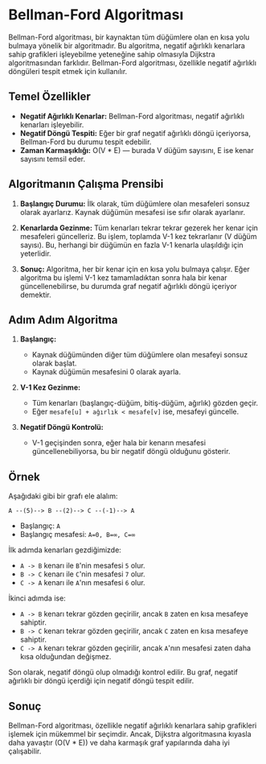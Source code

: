 
# Bellman-Ford Algoritması

Bellman-Ford algoritması, bir kaynaktan tüm düğümlere olan en kısa yolu bulmaya yönelik bir algoritmadır. Bu algoritma, negatif ağırlıklı kenarlara sahip grafikleri işleyebilme yeteneğine sahip olmasıyla Dijkstra algoritmasından farklıdır. Bellman-Ford algoritması, özellikle negatif ağırlıklı döngüleri tespit etmek için kullanılır.

## Temel Özellikler

- **Negatif Ağırlıklı Kenarlar:** Bellman-Ford algoritması, negatif ağırlıklı kenarları işleyebilir.
- **Negatif Döngü Tespiti:** Eğer bir graf negatif ağırlıklı döngü içeriyorsa, Bellman-Ford bu durumu tespit edebilir.
- **Zaman Karmaşıklığı:** O(V * E) — burada V düğüm sayısını, E ise kenar sayısını temsil eder.

## Algoritmanın Çalışma Prensibi

1. **Başlangıç Durumu:** İlk olarak, tüm düğümlere olan mesafeleri sonsuz olarak ayarlarız. Kaynak düğümün mesafesi ise sıfır olarak ayarlanır.

2. **Kenarlarda Gezinme:** Tüm kenarları tekrar tekrar gezerek her kenar için mesafeleri güncelleriz. Bu işlem, toplamda V-1 kez tekrarlanır (V düğüm sayısı). Bu, herhangi bir düğümün en fazla V-1 kenarla ulaşıldığı için yeterlidir.

3. **Sonuç:** Algoritma, her bir kenar için en kısa yolu bulmaya çalışır. Eğer algoritma bu işlemi V-1 kez tamamladıktan sonra hala bir kenar güncellenebilirse, bu durumda graf negatif ağırlıklı döngü içeriyor demektir.

## Adım Adım Algoritma

1. **Başlangıç:**

   - Kaynak düğümünden diğer tüm düğümlere olan mesafeyi sonsuz olarak başlat.
   - Kaynak düğümün mesafesini 0 olarak ayarla.

2. **V-1 Kez Gezinme:**

   - Tüm kenarları (başlangıç-düğüm, bitiş-düğüm, ağırlık) gözden geçir.
   - Eğer `mesafe[u] + ağırlık < mesafe[v]` ise, mesafeyi güncelle.

3. **Negatif Döngü Kontrolü:**
   - V-1 geçişinden sonra, eğer hala bir kenarın mesafesi güncellenebiliyorsa, bu bir negatif döngü olduğunu gösterir.

## Örnek

Aşağıdaki gibi bir grafı ele alalım:

```A --(5)--> B --(2)--> C --(-1)--> A```

- Başlangıç: `A`
- Başlangıç mesafesi: `A=0, B=∞, C=∞`
  
İlk adımda kenarları gezdiğimizde:

- `A -> B` kenarı ile `B`'nin mesafesi `5` olur.
- `B -> C` kenarı ile `C`'nin mesafesi `7` olur.
- `C -> A` kenarı ile `A`'nın mesafesi `6` olur.

İkinci adımda ise:

- `A -> B` kenarı tekrar gözden geçirilir, ancak `B` zaten en kısa mesafeye sahiptir.
- `B -> C` kenarı tekrar gözden geçirilir, ancak `C` zaten en kısa mesafeye sahiptir.
- `C -> A` kenarı tekrar gözden geçirilir, ancak `A`'nın mesafesi zaten daha kısa olduğundan değişmez.

Son olarak, negatif döngü olup olmadığı kontrol edilir. Bu graf, negatif ağırlıklı bir döngü içerdiği için negatif döngü tespit edilir.

## Sonuç

Bellman-Ford algoritması, özellikle negatif ağırlıklı kenarlara sahip grafikleri işlemek için mükemmel bir seçimdir. Ancak, Dijkstra algoritmasına kıyasla daha yavaştır (O(V * E)) ve daha karmaşık graf yapılarında daha iyi çalışabilir.
